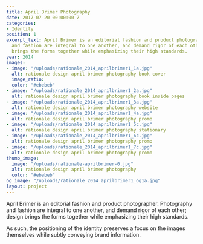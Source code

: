 ```yaml
---
title: April Brimer Photography
date: 2017-07-20 00:00:00 Z
categories:
- Identity
position: 1
excerpt_text: April Brimer is an editorial fashion and product photographer. Photography
  and fashion are integral to one another, and demand rigor of each other; design
  brings the forms together while emphasizing their high standards.
year: 2014
images:
- image: "/uploads/rationale_2014_aprilbrimer1_1a.jpg"
  alt: rationale design april brimer photography book cover
  image_ratio: 
  color: "#ebebeb"
- image: "/uploads/rationale_2014_aprilbrimer1_2a.jpg"
  alt: rationale design april brimer photography book inside pages
- image: "/uploads/rationale_2014_aprilbrimer1_3a.jpg"
  alt: rationale design april brimer photography website
- image: "/uploads/rationale_2014_aprilbrimer1_4a.jpg"
  alt: rationale design april brimer photography promo
- image: "/uploads/rationale_2014_aprilbrimer1_5c.jpg"
  alt: rationale design april brimer photography stationary
- image: "/uploads/rationale_2014_aprilbrimer1_6c.jpg"
  alt: rationale design april brimer photography promo
- image: "/uploads/rationale_2014_aprilbrimer1_7c.jpg"
  alt: rationale design april brimer photography promo
thumb_image:
  image: "/uploads/rationale-aprilbrimer-0.jpg"
  alt: rationale design april brimer photography
  color: "#ebebeb"
og_image: "/uploads/rationale_2014_aprilbrimer1_og1a.jpg"
layout: project
---
```


April Brimer is an editorial fashion and product photographer. Photography and fashion are integral to one another, and demand rigor of each other; design brings the forms together while emphasizing their high standards.

As such, the positioning of the identity preserves a focus on the images themselves while subtly conveying brand information.